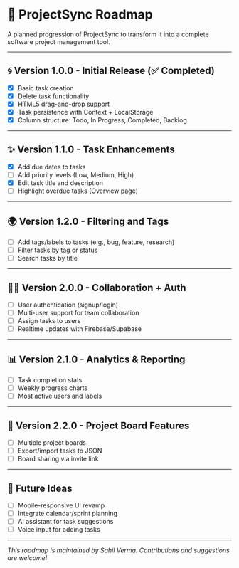 # 🔺 ProjectSync Roadmap

A planned progression of ProjectSync to transform it into a complete software project management tool.

---

## 🌀 Version 1.0.0 - Initial Release (✅ Completed)

- [x] Basic task creation
- [x] Delete task functionality
- [x] HTML5 drag-and-drop support
- [x] Task persistence with Context + LocalStorage
- [x] Column structure: Todo, In Progress, Completed, Backlog

---

## ✨ Version 1.1.0 - Task Enhancements

- [x] Add due dates to tasks
- [ ] Add priority levels (Low, Medium, High)
- [x] Edit task title and description
- [ ] Highlight overdue tasks (Overview page)

---

## 🌍 Version 1.2.0 - Filtering and Tags

- [ ] Add tags/labels to tasks (e.g., bug, feature, research)
- [ ] Filter tasks by tag or status
- [ ] Search tasks by title

---

## 🧑‍💼 Version 2.0.0 - Collaboration + Auth

- [ ] User authentication (signup/login)
- [ ] Multi-user support for team collaboration
- [ ] Assign tasks to users
- [ ] Realtime updates with Firebase/Supabase

---

## 📊 Version 2.1.0 - Analytics & Reporting

- [ ] Task completion stats
- [ ] Weekly progress charts
- [ ] Most active users and labels

---

## 📄 Version 2.2.0 - Project Board Features

- [ ] Multiple project boards
- [ ] Export/import tasks to JSON
- [ ] Board sharing via invite link

---

## 🔧 Future Ideas

- [ ] Mobile-responsive UI revamp
- [ ] Integrate calendar/sprint planning
- [ ] AI assistant for task suggestions
- [ ] Voice input for adding tasks

---

_This roadmap is maintained by Sahil Verma. Contributions and suggestions are welcome!_
